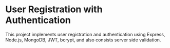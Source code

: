 

# User Registration with Authentication

This project implements user registration and authentication using Express, Node.js, MongoDB, JWT, bcrypt, and also consists server side validation.


